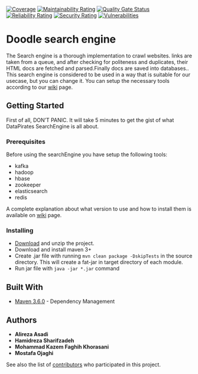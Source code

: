 [![Coverage](https://sonarcloud.io/api/project_badges/measure?project=nimbo3_DataPirates&metric=coverage)](https://sonarcloud.io/dashboard?id=nimbo3_DataPirates)
[![Maintainability Rating](https://sonarcloud.io/api/project_badges/measure?project=nimbo3_DataPirates&metric=sqale_rating)](https://sonarcloud.io/dashboard?id=nimbo3_DataPirates)
[![Quality Gate Status](https://sonarcloud.io/api/project_badges/measure?project=nimbo3_DataPirates&metric=alert_status)](https://sonarcloud.io/dashboard?id=nimbo3_DataPirates)
[![Reliability Rating](https://sonarcloud.io/api/project_badges/measure?project=nimbo3_DataPirates&metric=reliability_rating)](https://sonarcloud.io/dashboard?id=nimbo3_DataPirates)
[![Security Rating](https://sonarcloud.io/api/project_badges/measure?project=nimbo3_DataPirates&metric=security_rating)](https://sonarcloud.io/dashboard?id=nimbo3_DataPirates)
[![Vulnerabilities](https://sonarcloud.io/api/project_badges/measure?project=nimbo3_DataPirates&metric=vulnerabilities)](https://sonarcloud.io/dashboard?id=nimbo3_DataPirates)
# Doodle search engine

The Search engine is a thorough implementation to crawl websites. links are taken from a queue, and after checking for politeness and duplicates, their HTML docs are fetched and parsed.Finally docs are saved into databases..
This search engine is considered to be used in a way that is suitable for our usecase, but you can change it. You can setup the necessary tools according to our [wiki](https://github.com/nimbo3/DataPirates/wiki) page.

## Getting Started
First of all, DON’T PANIC. It will take 5 minutes to get the gist of what DataPirates SearchEngine is all about.

### Prerequisites
Before using the searchEngine you have setup the following tools:
* kafka
* hadoop
* hbase
* zookeeper
* elasticsearch
* redis  

A complete explanation about what version to use and how to install them is available on [wiki](https://github.com/nimbo3/DataPirates/wiki) page.

### Installing

* [Download](https://github.com/nimbo3/DataPirates/archive/master.zip) and unzip the project.
* Download and install maven 3+
* Create .jar file with running `mvn clean package -DskipTests` in the source directory. This will create a fat-jar in target directory of each module.
* Run jar file with `java -jar *.jar` command

## Built With

* [Maven 3.6.0](https://maven.apache.org/) - Dependency Management

## Authors

* **Alireza Asadi**
* **Hamidreza Sharifzadeh**
* **Mohammad Kazem Faghih Khorasani**
* **Mostafa Ojaghi**  

See also the list of [contributors](https://github.com/nimbo3/DataPirates/contributors) who participated in this project.

